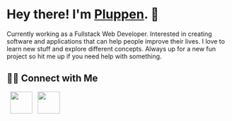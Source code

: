 <h1>Hey there! I'm <a href="https://pluppen.com" target="_blank">Pluppen</a>. 👋</h1>

Currently working as a Fullstack Web Developer. Interested in creating software and applications that can help people improve their lives. I love to learn new stuff and explore different concepts. Always up for a new fun project so hit me up if you need help with something.

<h2> 🤝🏻 Connect with Me </h2>

<p align="left">
&nbsp; <a href="https://www.linkedin.com/in/elias-juremalm-a399141a1/" target="_blank" rel="noopener noreferrer"><img src="https://img.icons8.com/plasticine/100/000000/linkedin.png" width="50" /></a>
&nbsp; <a href="mailto:elias@assedon.se" target="_blank" rel="noopener noreferrer"><img src="https://img.icons8.com/plasticine/100/000000/gmail.png"  width="50" /></a>
</p>
